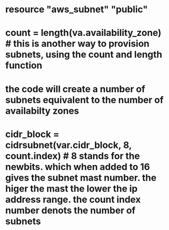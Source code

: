 # resource "aws_subnet" "public"
# count = length(va.availability_zone) # this is another way to provision subnets, using the count and length function
# the code will create a number of subnets equivalent to the number of availabilty zones

# cidr_block = cidrsubnet(var.cidr_block, 8, count.index) # 8 stands for the newbits. which when added to 16 gives the subnet mast number. the higer the mast the lower the ip address range. the count index number denots the number of subnets
